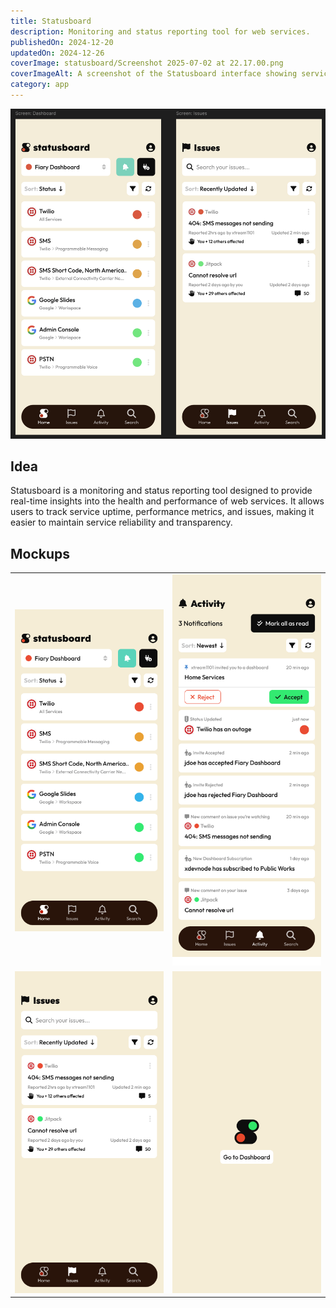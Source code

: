 ```yaml
---
title: Statusboard
description: Monitoring and status reporting tool for web services.
publishedOn: 2024-12-20
updatedOn: 2024-12-26
coverImage: statusboard/Screenshot 2025-07-02 at 22.17.00.png
coverImageAlt: A screenshot of the Statusboard interface showing service status and metrics.
category: app
---
```


![Screenshot-2025-07-02 at 22.17.00.png](<statusboard/Screenshot 2025-07-02 at 22.17.00.png>)


## Idea

Statusboard is a monitoring and status reporting tool designed to provide real-time insights into the health and performance of web services. It allows users to track service uptime, performance metrics, and issues, making it easier to maintain service reliability and transparency.


## Mockups

| | |
| ------ | ------- |
| ![Dashboard](<statusboard/Screen_ Dashboard.png>) | ![Activity](<statusboard/Screen_ Activity.png>) |
| ![Issues](<statusboard/Screen_ Issues.png>) | ![Login](<statusboard/Screen_ Login.png>) |
